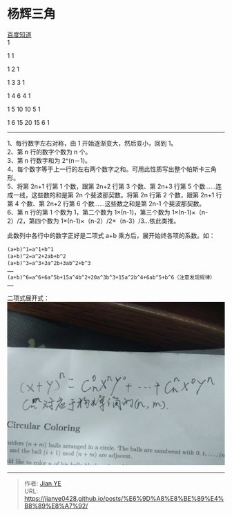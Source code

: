 # 杨辉三角


[百度知道](https://zhidao.baidu.com/question/367384574464313844.html)  
1

1 1

1 2 1

1 3 3 1

1 4 6 4 1

1 5 10 10 5 1

1 6 15 20 15 6 1

---

<!--more-->

1、每行数字左右对称，由 1 开始逐渐变大，然后变小，回到 1。  
2、第 n 行的数字个数为 n 个。  
3、第 n 行数字和为 2^(n－1)。  
4、每个数字等于上一行的左右两个数字之和。可用此性质写出整个帕斯卡三角形。  
5、将第 2n+1 行第 1 个数，跟第 2n+2 行第 3 个数、第 2n+3 行第 5 个数……连成一线，这些数的和是第 2n 个斐波那契数。将第 2n 行第 2 个数，跟第 2n+1 行第 4 个数、第 2n+2 行第 6 个数……这些数之和是第 2n-1 个斐波那契数。  
6、第 n 行的第 1 个数为 1，第二个数为 1×(n-1)，第三个数为 1×(n-1)×（n-2）/2，第四个数为 1×(n-1)×（n-2）/2×（n-3）/3…依此类推。

此数列中各行中的数字正好是二项式 a+b 乘方后，展开始终各项的系数。如：

```
(a+b)^1=a^1+b^1
(a+b)^2=a^2+2ab+b^2
(a+b)^3=a^3+3a^2b+3ab^2+b^3
……
(a+b)^6=a^6+6a^5b+15a^4b^2+20a^3b^3+15a^2b^4+6ab^5+b^6（注意发现规律）
……
```

二项式展开式：![](images/20180721192815130.jpg)


---

> 作者: [Jian YE](https://github.com/jianye0428)  
> URL: https://jianye0428.github.io/posts/%E6%9D%A8%E8%BE%89%E4%B8%89%E8%A7%92/  

